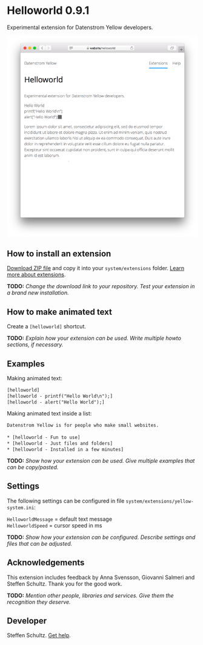 # Helloworld 0.9.1

Experimental extension for Datenstrom Yellow developers.

<p align="center"><img src="SCREENSHOT.png" alt="Screenshot"></p>

## How to install an extension

[Download ZIP file](https://github.com/schulle4u/yellow-helloworld/archive/refs/heads/main.zip) and copy it into your `system/extensions` folder. [Learn more about extensions](https://github.com/annaesvensson/yellow-update).

**TODO:** *Change the download link to your repository. Test your extension in a brand new installation.*

## How to make animated text

Create a `[helloworld]` shortcut. 

**TODO:** *Explain how your extension can be used. Write multiple howto sections, if necessary.*

## Examples

Making animated text:

    [helloworld]
    [helloworld - printf("Hello World\n");]
    [helloworld - alert("Hello World");]  

Making animated text inside a list:

    Datenstrom Yellow is for people who make small websites.
    
    * [helloworld - Fun to use]
    * [helloworld - Just files and folders]
    * [helloworld - Installed in a few minutes]

**TODO:** *Show how your extension can be used. Give multiple examples that can be copy/pasted.*

## Settings

The following settings can be configured in file `system/extensions/yellow-system.ini`:

`HelloworldMessage` = default text message  
`HelloworldSpeed` = cursor speed in ms  

**TODO:** *Show how your extension can be configured. Describe settings and files that can be adjusted.*

## Acknowledgements

This extension includes feedback by Anna Svensson, Giovanni Salmeri and Steffen Schultz. Thank you for the good work.

**TODO:** *Mention other people, libraries and services. Give them the recognition they deserve.*

## Developer

Steffen Schultz. [Get help](https://datenstrom.se/yellow/help/).
